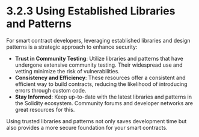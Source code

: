 # 3.2.3 Using Established Libraries and Patterns

For smart contract developers, leveraging established libraries and design patterns is a strategic approach to enhance security:

- **Trust in Community Testing**: Utilize libraries and patterns that have undergone extensive community testing. Their widespread use and vetting minimize the risk of vulnerabilities.
- **Consistency and Efficiency**: These resources offer a consistent and efficient way to build contracts, reducing the likelihood of introducing errors through custom code.
- **Stay Informed**: Keep up-to-date with the latest libraries and patterns in the Solidity ecosystem. Community forums and developer networks are great resources for this.

Using trusted libraries and patterns not only saves development time but also provides a more secure foundation for your smart contracts.